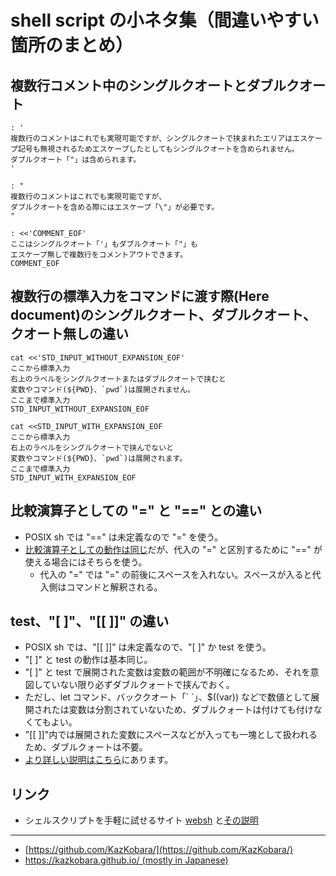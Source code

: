 # shell script の小ネタ集（間違いやすい箇所のまとめ）

## 複数行コメント中のシングルクオートとダブルクオート

```shell
: '
複数行のコメントはこれでも実現可能ですが、シングルクオートで挟まれたエリアはエスケープ記号も無視されるためエスケープしたとしてもシングルクオートを含められません。
ダブルクオート「"」は含められます。
'
```

```shell
: "
複数行のコメントはこれでも実現可能ですが、
ダブルクオートを含める際にはエスケープ「\"」が必要です。
"
```

```shell
: <<'COMMENT_EOF'
ここはシングルクオート「'」もダブルクオート「"」も
エスケープ無しで複数行をコメントアウトできます。
COMMENT_EOF
```

## 複数行の標準入力をコマンドに渡す際(Here document)のシングルクオート、ダブルクオート、クオート無しの違い

```shell
cat <<'STD_INPUT_WITHOUT_EXPANSION_EOF'
ここから標準入力
右上のラベルをシングルクオートまたはダブルクオートで挟むと
変数やコマンド(${PWD}、`pwd`)は展開されません。
ここまで標準入力
STD_INPUT_WITHOUT_EXPANSION_EOF
```

```shell
cat <<STD_INPUT_WITH_EXPANSION_EOF
ここから標準入力
右上のラベルをシングルクオートで挟んでないと
変数やコマンド(${PWD}、`pwd`)は展開されます。
ここまで標準入力
STD_INPUT_WITH_EXPANSION_EOF
```

## 比較演算子としての "=" と "==" との違い

- POSIX sh では "==" は未定義なので "=" を使う。
- [比較演算子としての動作は同じ][Comparison Operators]だが、代入の "=" と区別するために "==" が使える場合にはそちらを使う。
  - 代入の "=" では "=" の前後にスペースを入れない。スペースが入ると代入側はコマンドと解釈される。

## test、"[ ]"、"[[ ]]" の違い

- POSIX sh では、"[[ ]]" は未定義なので、"[ ]" か test を使う。
- "[ ]" と test の動作は基本同じ。
- "[ ]" と test で展開された変数は変数の範囲が不明確になるため、それを意図していない限り必ずダブルクォートで挟んでおく。
- ただし、let コマンド、バッククオート「\` \`」、$((var)) などで数値として展開されたは変数は分割されていないため、ダブルクォートは付けても付けなくてもよい。
- "[[ ]]"内では展開された変数にスペースなどが入っても一塊として扱われるため、ダブルクォートは不要。
- [より詳しい説明はこちら](https://fumiyas.github.io/2013/12/15/test.sh-advent-calendar.html "https://fumiyas.github.io/2013/12/15/test.sh-advent-calendar.html")にあります。

## リンク

- シェルスクリプトを手軽に試せるサイト [websh] と[その説明][webshの説明]

<!--参照-->

[Comparison Operators]: https://tldp.org/LDP/abs/html/comparison-ops.html "https://tldp.org/LDP/abs/html/comparison-ops.html"
[websh]: https://websh.jiro4989.com/ "https://websh.jiro4989.com/"
[webshの説明]: https://scrapbox.io/jiro4989/Web%E3%81%A7%E3%82%B7%E3%82%A7%E3%83%AB%E3%82%92%E5%AE%9F%E8%A1%8C%E3%81%99%E3%82%8Bwebsh%E3%82%92%E4%BD%9C%E3%81%A3%E3%81%9F "https://scrapbox.io/jiro4989/Web%E3%81%A7%E3%82%B7%E3%82%A7%E3%83%AB%E3%82%92%E5%AE%9F%E8%A1%8C%E3%81%99%E3%82%8Bwebsh%E3%82%92%E4%BD%9C%E3%81%A3%E3%81%9F"

---

- [https://github.com/KazKobara/](https://github.com/KazKobara/)
- [https://kazkobara.github.io/ (mostly in Japanese)](https://kazkobara.github.io/)
